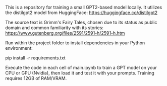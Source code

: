 This is a repository for training a small GPT2-based model locally. It utilizes the distilgpt2 model from HuggingFace: https://huggingface.co/distilgpt2

The source text is Grimm's Fairy Tales, chosen due to its status as public domain and common familiarity with its stories: https://www.gutenberg.org/files/2591/2591-h/2591-h.htm

Run within the project folder to install dependencies in your Python environment:

pip install -r requirements.txt

Execute the code in each cell of main.ipynb to train a GPT model on your CPU or GPU (Nvidia), then load it and test it with your prompts. Training requires 12GB of RAM/VRAM.
